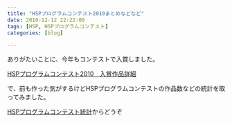 ```yaml
---
title: "HSPプログラムコンテスト2010まとめなどなど"
date: 2010-12-12 22:22:00
tags: [HSP, HSPプログラムコンテスト]
categories: [blog]

---
```


ありがたいことに、今年もコンテストで入賞しました。

[HSPプログラムコンテスト2010　入賞作品詳細][1]

 [1]: http://hsp.tv/contest2010/cntst_fresult.html#91

で、前も作った気がするけどHSPプログラムコンテストの作品数などの統計を取ってみました。

[HSPプログラムコンテスト統計][2]からどうぞ

 [2]: /hsp/HSP-program-contest-summary.html "HSPプログラムコンテスト統計"